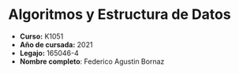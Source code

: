 # Algoritmos y Estructura de Datos

- **Curso:** K1051
- **Año de cursada:** 2021
- **Legajo:** 165046-4
- **Nombre completo**: Federico Agustin Bornaz
